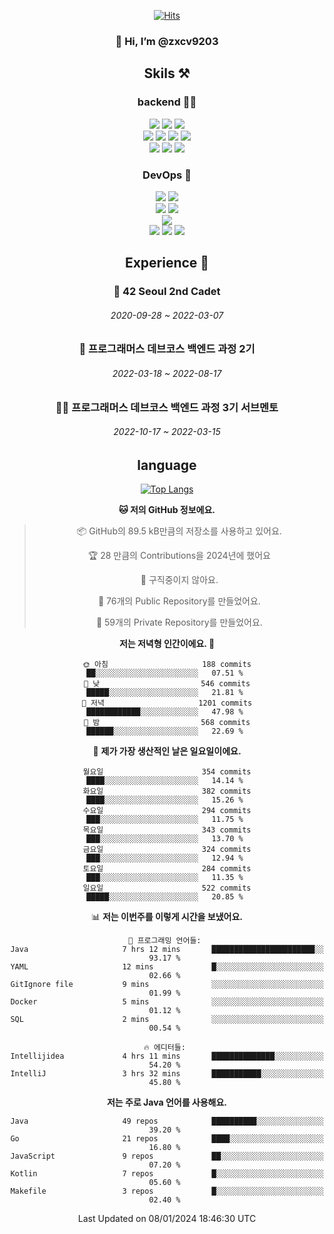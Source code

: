 <div align="center">

[![Hits](https://hits.seeyoufarm.com/api/count/incr/badge.svg?url=https%3A%2F%2Fgithub.com%2Fzxcv9203%2Fhit-counter&count_bg=%23FF7272&title_bg=%23324C2E&icon=codeigniter.svg&icon_color=%23DD5B5B&title=%EB%B0%A9%EB%AC%B8%EC%9E%90&edge_flat=false)](https://hits.seeyoufarm.com)
  
### 👋 Hi, I’m @zxcv9203

## Skils ⚒️
### backend 🧑‍💻
  
<img src="https://img.shields.io/badge/Java-FF6600?style=flat-square&logo=buymeacoffee&logoColor=white"/>
<img src="https://img.shields.io/badge/Go-0099FF?style=flat-square&logo=go&logoColor=white"/>
<img src="https://img.shields.io/badge/Kotlin-7F52FF?style=flat-square&logo=kotlin&logoColor=white"/>
  
  
<br />
  
<img src="https://img.shields.io/badge/Spring-339933?style=flat-square&logo=Spring&logoColor=white"/>
<img src="https://img.shields.io/badge/Spring Boot-339933?style=flat-square&logo=Spring Boot&logoColor=white"/>
<img src="https://img.shields.io/badge/Spring Security-339933?style=flat-square&logo=Spring Security&logoColor=white"/>
  
<img src="https://img.shields.io/badge/Spring Data JPA-339933?style=flat-square&logo=Hibernate&logoColor=white"/>

<br />
  
  <img src="https://img.shields.io/badge/mysql-0099FF?style=flat-square&logo=mysql&logoColor=white"/>
  <img src="https://img.shields.io/badge/mariadb-0099FF?style=flat-square&logo=mariadb&logoColor=white"/>
  <img src="https://img.shields.io/badge/mongoDB-47A248?style=flat-square&logo=mongodb&logoColor=white"/>
  
  
### DevOps 🚀
  
  <img src="https://img.shields.io/badge/docker-2496ED?style=flat-square&logo=docker&logoColor=white"/>
  <img src="https://img.shields.io/badge/kubernetes-326CE5?style=flat-square&logo=kubernetes&logoColor=white"/>
  
  <br />
  
  <img src="https://img.shields.io/badge/Github Actions-2088FF?style=flat-square&logo=githubactions&logoColor=white"/>
  <img src="https://img.shields.io/badge/Jenkins-D24939?style=flat-square&logo=jenkins&logoColor=white"/>
  
  
  <br />
  <img src="https://img.shields.io/badge/terraform-7B42BC?style=flat-square&logo=terraform&logoColor=white"/>
  
  <br />
  <img src="https://img.shields.io/badge/Amazon AWS-232F3E?style=flat-square&logo=Amazon AWS&logoColor=white"/>

  <img src="https://img.shields.io/badge/GCP-4285F4?style=flat-square&logo=googlecloud&logoColor=white"/>
  <img src="https://img.shields.io/badge/NCP-03C75A?style=flat-square&logo=naver&logoColor=white"/>
  
  
  
## Experience 🏃
  
### 🏫 42 Seoul 2nd Cadet
  ###### 2020-09-28 ~ 2022-03-07
  
### 🏫 프로그래머스 데브코스 백엔드 과정 2기 
  ###### 2022-03-18 ~ 2022-08-17
  
### 🧑‍🏫 프로그래머스 데브코스 백엔드 과정 3기 서브멘토 
  ###### 2022-10-17 ~ 2022-03-15

## language

[![Top Langs](https://github-readme-stats.vercel.app/api/top-langs/?username=zxcv9203&hide=html&exclude_repo=zxcv9203.github.io,golB&theme=grate-gatsby)](https://github.com/zxcv9203/github-readme-stats)
  
<!--START_SECTION:waka-->
**🐱 저의 GitHub 정보에요.** 

> 📦 GitHub의 89.5 kB만큼의 저장소를 사용하고 있어요. 
 > 
> 🏆 28 만큼의 Contributions을 2024년에 했어요
 > 
> 🚫 구직중이지 않아요.
 > 
> 📜 76개의 Public Repository를 만들었어요. 
 > 
> 🔑 59개의 Private Repository를 만들었어요. 
 > 
**저는 저녁형 인간이에요. 🦉** 

```text
🌞 아침                     188 commits         ██░░░░░░░░░░░░░░░░░░░░░░░   07.51 % 
🌆 낮　                     546 commits         █████░░░░░░░░░░░░░░░░░░░░   21.81 % 
🌃 저녁                     1201 commits        ████████████░░░░░░░░░░░░░   47.98 % 
🌙 밤　                     568 commits         ██████░░░░░░░░░░░░░░░░░░░   22.69 % 
```
📅 **제가 가장 생산적인 날은 일요일이에요.** 

```text
월요일                      354 commits         ████░░░░░░░░░░░░░░░░░░░░░   14.14 % 
화요일                      382 commits         ████░░░░░░░░░░░░░░░░░░░░░   15.26 % 
수요일                      294 commits         ███░░░░░░░░░░░░░░░░░░░░░░   11.75 % 
목요일                      343 commits         ███░░░░░░░░░░░░░░░░░░░░░░   13.70 % 
금요일                      324 commits         ███░░░░░░░░░░░░░░░░░░░░░░   12.94 % 
토요일                      284 commits         ███░░░░░░░░░░░░░░░░░░░░░░   11.35 % 
일요일                      522 commits         █████░░░░░░░░░░░░░░░░░░░░   20.85 % 
```


📊 **저는 이번주를 이렇게 시간을 보냈어요.** 

```text
💬 프로그래밍 언어들: 
Java                     7 hrs 12 mins       ███████████████████████░░   93.17 % 
YAML                     12 mins             █░░░░░░░░░░░░░░░░░░░░░░░░   02.66 % 
GitIgnore file           9 mins              ░░░░░░░░░░░░░░░░░░░░░░░░░   01.99 % 
Docker                   5 mins              ░░░░░░░░░░░░░░░░░░░░░░░░░   01.12 % 
SQL                      2 mins              ░░░░░░░░░░░░░░░░░░░░░░░░░   00.54 % 

🔥 에디터들: 
Intellijidea             4 hrs 11 mins       ██████████████░░░░░░░░░░░   54.20 % 
IntelliJ                 3 hrs 32 mins       ███████████░░░░░░░░░░░░░░   45.80 % 
```

**저는 주로 Java 언어를 사용해요.** 

```text
Java                     49 repos            ██████████░░░░░░░░░░░░░░░   39.20 % 
Go                       21 repos            ████░░░░░░░░░░░░░░░░░░░░░   16.80 % 
JavaScript               9 repos             ██░░░░░░░░░░░░░░░░░░░░░░░   07.20 % 
Kotlin                   7 repos             █░░░░░░░░░░░░░░░░░░░░░░░░   05.60 % 
Makefile                 3 repos             █░░░░░░░░░░░░░░░░░░░░░░░░   02.40 % 
```




 Last Updated on 08/01/2024 18:46:30 UTC
<!--END_SECTION:waka-->
  
</div>

